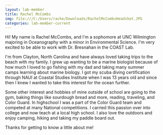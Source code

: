 ```yaml
---
layout: lab-member
title: Rachel McCombs
img: file:///C:/Users/rache/Downloads/RachelMcCombsHeadshot.JPG 
categories: lab-member-current
---
```


Hi! My name is Rachel McCombs, and I'm a sophomore at UNC Wilmington majoring in Oceanography with a minor in Environmental Science. I'm very excited to be able to work with Dr. Bresnahan in the COAST Lab.

I'm from Clayton, North Carolina and have always loved taking trips to the beach with my family. I grew up wanting to be a marine biologist because of how much I loved to go fishing with my dad and taking many summer camps learning about marine biology. I got my scuba diving certification through NAUI at Coastal Studies Institute when I was 13 years old and since then I knew I wanted to take this interest for the ocean further. 

Some other interest and hobbies of mine outside of school are going to the gym, baking things like sourdough bread and more, reading, traveling, and Color Guard. In highschool I was a part of the Color Guard team and competed at many National competitions. I carried this passion over into college and now teach at a local high school. I also love the outdoors and enjoy camping, hiking and taking my paddle board out. 

Thanks for getting to know a little about me! 
